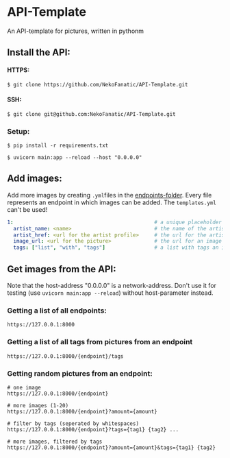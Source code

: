 # API-Template

An API-template for pictures, written in pythonm


## Install the API:


#### HTTPS:

```
$ git clone https://github.com/NekoFanatic/API-Template.git
```


#### SSH:

```
$ git clone git@github.com:NekoFanatic/API-Template.git
```

### Setup:

```
$ pip install -r requirements.txt 

$ uvicorn main:app --reload --host "0.0.0.0"
```


## Add images:

Add more images by creating `.yml`files in the [endpoints-folder](./endpoints). Every file represents an endpoint in which images can be 
added. The `templates.yml` can't be used!

```yml
1:                                              # a unique placeholder (can be a number)
  artist_name: <name>                           # the name of the artist
  artist_href: <url for the artist profile>     # the url for the artist-profile
  image_url: <url for the picture>              # the url for an image
  tags: ["list", "with", "tags"]                # a list with tags an image can have
```


## Get images from the API:

Note that the host-address "0.0.0.0" is a network-address. Don't use it for testing (use `uvicorn main:app --reload`)
without host-parameter instead.


### Getting a list of all endpoints:

```
https://127.0.0.1:8000
```

### Getting a list of all tags from pictures from an endpoint

```
https://127.0.0.1:8000/{endpoint}/tags
```

### Getting random pictures from an endpoint:

```
# one image
https://127.0.0.1:8000/{endpoint}

# more images (1-20)
https://127.0.0.1:8000/{endpoint}?amount={amount}

# filter by tags (seperated by whitespaces)
https://127.0.0.1:8000/{endpoint}?tags={tag1} {tag2} ...

# more images, filtered by tags
https://127.0.0.1:8000/{endpoint}?amount={amount}&tags={tag1} {tag2}
```